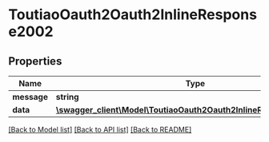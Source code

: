# ToutiaoOauth2Oauth2InlineResponse2002

## Properties
Name | Type | Description | Notes
------------ | ------------- | ------------- | -------------
**message** | **string** |  | [optional] 
**data** | [**\swagger_client\Model\ToutiaoOauth2Oauth2InlineResponse2002Data**](ToutiaoOauth2Oauth2InlineResponse2002Data.md) |  | [optional] 

[[Back to Model list]](../README.md#documentation-for-models) [[Back to API list]](../README.md#documentation-for-api-endpoints) [[Back to README]](../README.md)


